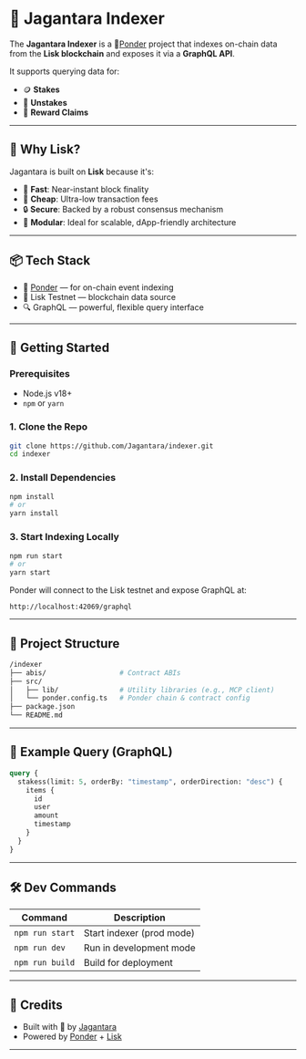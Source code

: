 # 🧠 Jagantara Indexer

The **Jagantara Indexer** is a 🤔[Ponder](https://ponder.sh/) project that indexes on-chain data from the **Lisk blockchain** and exposes it via a **GraphQL API**.

It supports querying data for:

- 🪙 **Stakes**
- 💸 **Unstakes**
- 🎁 **Reward Claims**

---

## 🔗 Why Lisk?

Jagantara is built on **Lisk** because it's:

- 🚀 **Fast**: Near-instant block finality
- 💸 **Cheap**: Ultra-low transaction fees
- 🔒 **Secure**: Backed by a robust consensus mechanism
- 🧱 **Modular**: Ideal for scalable, dApp-friendly architecture

---

## 📦 Tech Stack

- 🧠 [Ponder](https://ponder.sh) — for on-chain event indexing
- 🔗 Lisk Testnet — blockchain data source
- 🔍 GraphQL — powerful, flexible query interface

---

## 🚀 Getting Started

### Prerequisites

- Node.js v18+
- `npm` or `yarn`

### 1. Clone the Repo

```bash
git clone https://github.com/Jagantara/indexer.git
cd indexer
```

### 2. Install Dependencies

```bash
npm install
# or
yarn install
```

### 3. Start Indexing Locally

```bash
npm run start
# or
yarn start
```

Ponder will connect to the Lisk testnet and expose GraphQL at:

```
http://localhost:42069/graphql
```

---

## 📁 Project Structure

```bash
/indexer
├── abis/                  # Contract ABIs
├── src/
│   ├── lib/               # Utility libraries (e.g., MCP client)
│   └── ponder.config.ts   # Ponder chain & contract config
├── package.json
└── README.md
```

---

## 🧪 Example Query (GraphQL)

```graphql
query {
  stakess(limit: 5, orderBy: "timestamp", orderDirection: "desc") {
    items {
      id
      user
      amount
      timestamp
    }
  }
}
```

---

## 🛠 Dev Commands

| Command         | Description               |
| --------------- | ------------------------- |
| `npm run start` | Start indexer (prod mode) |
| `npm run dev`   | Run in development mode   |
| `npm run build` | Build for deployment      |

---

## 🙌 Credits

- Built with 💙 by [Jagantara](https://github.com/Jagantara)
- Powered by [Ponder](https://ponder.sh) + [Lisk](https://lisk.com/)

---
